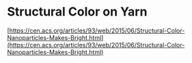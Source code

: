 # Structural Color on Yarn

[https://cen.acs.org/articles/93/web/2015/06/Structural-Color-Nanoparticles-Makes-Bright.html](https://cen.acs.org/articles/93/web/2015/06/Structural-Color-Nanoparticles-Makes-Bright.html)

